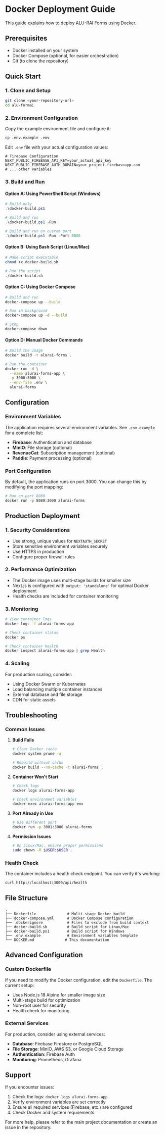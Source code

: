 # Docker Deployment Guide

This guide explains how to deploy ALU-RAI Forms using Docker.

## Prerequisites

- Docker installed on your system
- Docker Compose (optional, for easier orchestration)
- Git (to clone the repository)

## Quick Start

### 1. Clone and Setup

```bash
git clone <your-repository-url>
cd alu-formai
```

### 2. Environment Configuration

Copy the example environment file and configure it:

```bash
cp .env.example .env
```

Edit `.env` file with your actual configuration values:

```env
# Firebase Configuration
NEXT_PUBLIC_FIREBASE_API_KEY=your_actual_api_key
NEXT_PUBLIC_FIREBASE_AUTH_DOMAIN=your_project.firebaseapp.com
# ... other variables
```

### 3. Build and Run

#### Option A: Using PowerShell Script (Windows)

```powershell
# Build only
.\docker-build.ps1

# Build and run
.\docker-build.ps1 -Run

# Build and run on custom port
.\docker-build.ps1 -Run -Port 8080
```

#### Option B: Using Bash Script (Linux/Mac)

```bash
# Make script executable
chmod +x docker-build.sh

# Run the script
./docker-build.sh
```

#### Option C: Using Docker Compose

```bash
# Build and run
docker-compose up --build

# Run in background
docker-compose up -d --build

# Stop
docker-compose down
```

#### Option D: Manual Docker Commands

```bash
# Build the image
docker build -t alurai-forms .

# Run the container
docker run -d \
  --name alurai-forms-app \
  -p 3000:3000 \
  --env-file .env \
  alurai-forms
```

## Configuration

### Environment Variables

The application requires several environment variables. See `.env.example` for a complete list:

- **Firebase**: Authentication and database
- **MinIO**: File storage (optional)
- **RevenueCat**: Subscription management (optional)
- **Paddle**: Payment processing (optional)

### Port Configuration

By default, the application runs on port 3000. You can change this by modifying the port mapping:

```bash
# Run on port 8080
docker run -p 8080:3000 alurai-forms
```

## Production Deployment

### 1. Security Considerations

- Use strong, unique values for `NEXTAUTH_SECRET`
- Store sensitive environment variables securely
- Use HTTPS in production
- Configure proper firewall rules

### 2. Performance Optimization

- The Docker image uses multi-stage builds for smaller size
- Next.js is configured with `output: 'standalone'` for optimal Docker deployment
- Health checks are included for container monitoring

### 3. Monitoring

```bash
# View container logs
docker logs -f alurai-forms-app

# Check container status
docker ps

# Check container health
docker inspect alurai-forms-app | grep Health
```

### 4. Scaling

For production scaling, consider:

- Using Docker Swarm or Kubernetes
- Load balancing multiple container instances
- External database and file storage
- CDN for static assets

## Troubleshooting

### Common Issues

1. **Build Fails**
   ```bash
   # Clear Docker cache
   docker system prune -a
   
   # Rebuild without cache
   docker build --no-cache -t alurai-forms .
   ```

2. **Container Won't Start**
   ```bash
   # Check logs
   docker logs alurai-forms-app
   
   # Check environment variables
   docker exec alurai-forms-app env
   ```

3. **Port Already in Use**
   ```bash
   # Use different port
   docker run -p 3001:3000 alurai-forms
   ```

4. **Permission Issues**
   ```bash
   # On Linux/Mac, ensure proper permissions
   sudo chown -R $USER:$USER .
   ```

### Health Check

The container includes a health check endpoint. You can verify it's working:

```bash
curl http://localhost:3000/api/health
```

## File Structure

```
.
├── Dockerfile              # Multi-stage Docker build
├── docker-compose.yml      # Docker Compose configuration
├── .dockerignore           # Files to exclude from build context
├── docker-build.sh         # Build script for Linux/Mac
├── docker-build.ps1        # Build script for Windows
├── .env.example            # Environment variables template
└── DOCKER.md              # This documentation
```

## Advanced Configuration

### Custom Dockerfile

If you need to modify the Docker configuration, edit the `Dockerfile`. The current setup:

- Uses Node.js 18 Alpine for smaller image size
- Multi-stage build for optimization
- Non-root user for security
- Health check for monitoring

### External Services

For production, consider using external services:

- **Database**: Firebase Firestore or PostgreSQL
- **File Storage**: MinIO, AWS S3, or Google Cloud Storage
- **Authentication**: Firebase Auth
- **Monitoring**: Prometheus, Grafana

## Support

If you encounter issues:

1. Check the logs: `docker logs alurai-forms-app`
2. Verify environment variables are set correctly
3. Ensure all required services (Firebase, etc.) are configured
4. Check Docker and system requirements

For more help, please refer to the main project documentation or create an issue in the repository.
